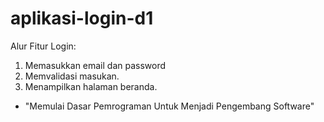 # aplikasi-login-d1

Alur Fitur Login:
1. Memasukkan email dan password
2. Memvalidasi masukan.
3. Menampilkan halaman beranda.


- "Memulai Dasar Pemrograman Untuk Menjadi Pengembang Software"
